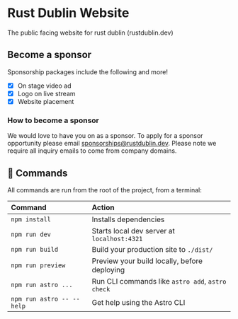 # Rust Dublin Website
The public facing website for rust dublin (rustdublin.dev)

## Become a sponsor
Sponsorship packages include the following and more!
- [x] On stage video ad
- [x] Logo on live stream
- [x] Website placement
### How to become a sponsor
We would love to have you on as a sponsor. To apply for a sponsor opportunity please email sponsorships@rustdublin.dev. Please note we require all inquiry emails to come from company domains.

## 🧞 Commands

All commands are run from the root of the project, from a terminal:

| Command                   | Action                                           |
| :------------------------ | :----------------------------------------------- |
| `npm install`             | Installs dependencies                            |
| `npm run dev`             | Starts local dev server at `localhost:4321`      |
| `npm run build`           | Build your production site to `./dist/`          |
| `npm run preview`         | Preview your build locally, before deploying     |
| `npm run astro ...`       | Run CLI commands like `astro add`, `astro check` |
| `npm run astro -- --help` | Get help using the Astro CLI                     |